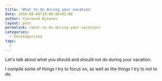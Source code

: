 ```yaml
---
title: 'What to do during your vacation'
date: 2016-08-04T19:00:00+02:00
author: Gjermund Bjaanes
layout: post
permalink: /what-to-do-during-your-vacation/
categories:
  - Uncategorized
tags:
  -
---
```


Let's talk about what you should and should not do during your vacation.

I compile some of things I try to focus on, as well as the things I try to not to do.

<!--more-->

